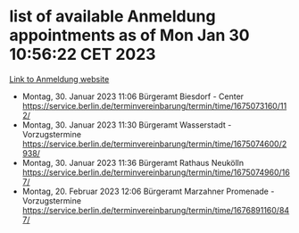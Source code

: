 # list of available Anmeldung appointments as of Mon Jan 30 10:56:22 CET 2023
[Link to Anmeldung website](https://service.berlin.de/terminvereinbarung/termin/tag.php?termin=0&anliegen[]=120686&dienstleisterlist=122210,122217,327316,122219,327312,122227,327314,122231,327346,122243,327348,122252,329742,122260,329745,122262,329748,122254,329751,122271,327278,122273,327274,122277,327276,330436,122280,327294,122282,327290,122284,327292,327539,122291,327270,122285,327266,122286,327264,122296,327268,150230,329760,122301,327282,122297,327286,122294,327284,122312,329763,122314,329775,122304,327330,122311,327334,122309,327332,122281,327352,122279,329772,122276,327324,122274,327326,122267,329766,122246,327318,122251,327320,122257,327322,122208,327298,122226,327300,121362,121364&herkunft=http%3A%2F%2Fservice.berlin.de%2Fdienstleistung%2F120686%2F)
- Montag, 30. Januar 2023 11:06 Bürgeramt Biesdorf - Center https://service.berlin.de/terminvereinbarung/termin/time/1675073160/112/
- Montag, 30. Januar 2023 11:30 Bürgeramt Wasserstadt - Vorzugstermine https://service.berlin.de/terminvereinbarung/termin/time/1675074600/2938/
- Montag, 30. Januar 2023 11:36 Bürgeramt Rathaus Neukölln https://service.berlin.de/terminvereinbarung/termin/time/1675074960/167/
- Montag, 20. Februar 2023 12:06 Bürgeramt Marzahner Promenade - Vorzugstermine https://service.berlin.de/terminvereinbarung/termin/time/1676891160/847/
